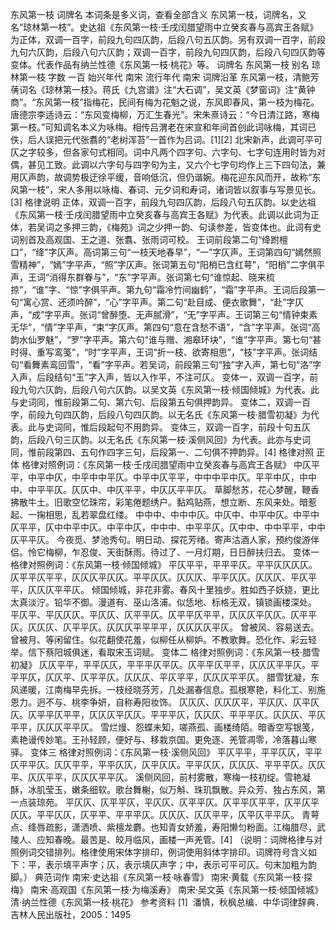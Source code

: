 东风第一枝
词牌名
本词条是多义词，查看全部含义
东风第一枝，词牌名，又名“琼林第一枝”。史达祖《东风第一枝·壬戌闰腊望雨中立癸亥春与高宾王各赋》为正体，双调一百字，前段九句四仄韵，后段八句五仄韵。另有双调一百字，前段九句六仄韵，后段八句六仄韵；双调一百字，前段九句四仄韵，后段八句四仄韵等变体。代表作品有纳兰性德《东风第一枝·桃花》等。
词牌名
东风第一枝
别名
琼林第一枝
字数
一百
始兴年代
南宋
流行年代
南宋
词牌沿革
东风第一枝，清鲍芳蒨词名《琼林第一枝》。蒋氏《九宫谱》注“大石调”，吴文英《梦窗词》注“黄钟商”。“东风第一枝”指梅花，民间有梅为花魁之说，东风即春风，第一枝为梅花。唐德宗李适诗云：“东风变梅柳，万汇生春光”。宋朱熹诗云：“今日清江路，寒梅第一枝。”可知调名本义为咏梅。相传吕渭老在宋宣和年间首创此词咏梅，其词已佚，后人误把元代张翥的“老树浑苔”一首作为吕词。[1][2]
北宋新声，此调可平可仄之字较多，但各家句式相同。词中凡两个四字句、六字句、七字句连用时皆为对偶，甚见工致。此调以六字句与四字句为主，又六个七字句均作上三下四句法，兼用仄声韵，故调势极迂徐平缓，音响低沉，但仍谐婉。梅花迎东风而开，故称“东风第一枝”，宋人多用以咏梅、春词、元夕词和寿词，诸词皆以叙事与写景见长。[3]
格律说明
正体，双调一百字，前段九句四仄韵，后段八句五仄韵。以史达祖《东风第一枝·壬戌闰腊望雨中立癸亥春与高宾王各赋》为代表。此调以此词为正体，若吴词之多押三韵，《梅苑》词之少押一韵、句读参差，皆变体也。此词有史词别首及高观国、王之道、张翥、张雨词可校。 王词前段第二句“绛跗檀口”，“绛”字仄声。高词第三句“一枝天地春早”，“一”字仄声。王词第四句“嫣然照雪精神”，“嫣”字平声，“照”字仄声。张词第五句“阳梢已含红萼”，“阳梢”二字俱平声，王词“消得东群眷与”，“东”字平声。张词第七句“谁惊起、晓来梳掠”，“谁”字、“惊”字俱平声。第九句“霜冷竹间幽鹤”，“霜”字平声。王词后段第一句“寓心赏、还须吟醉”，“心”字平声。第二句“赴目成、便衣歌舞”，“赴”字仄声，“成”字平声。张词“曾醉堕、无声腻滑”，“无”字平声。王词第三句“情钟束素无华”，“情”字平声，“束”字仄声。第四句“意在含愁不语”，“含”字平声。张词“高韵水仙罗魅”，“罗”字平声。第六句“谁与赠、湘皋环块”，“谁”字平声。第七句“甚时得、重写鸾笺”，“时”字平声，王词“折一枝、欲寄相思”，“枝”字平声。张词结句“看舞素鸾回雪”，“看”字平声。若吴词，前段第三句“独”字入声，第七句“洛”字入声，后段结句“玉”字入声，皆以入作平，不注可仄。
变体一，双调一百字，前段九句六仄韵，后段八句六仄韵。以吴文英《东风第一枝·倾国倾城》为代表。此与史词同，惟前段第二句、第六句、后段第五句俱押韵异。
变体二，双调一百字，前段九句四仄韵，后段八句四仄韵。以无名氏《东风第一枝·腊雪初凝》为代表。此与史词同，惟后段起句不用韵异。
变体三，双调一百字，前段十句五仄韵，后段八句三仄韵。以无名氏《东风第一枝·溪侧风回》为代表。此亦与史词同，惟前段第四、五句作四字三句，后段第一、二句俱不押韵异。[4]
格律对照
正体
格律对照例词：《东风第一枝·壬戌闰腊望雨中立癸亥春与高宾王各赋》
中仄平平，中平中仄，中平中中平仄。中平中仄平平，中中中平中仄。平平中仄，中中中、中平平仄。仄仄中、中仄平平，中仄仄平平仄。
草脚愁苏，花心梦醒，鞭香拂散牛土。旧歌空忆珠帘，彩笔倦题绣户。黏鸡贴燕，想立断、东风来处。暗惹起、一掬相思，乱若翠盘红缕。
中中中、中中中仄。中仄中、中平中仄。中平中仄平平，仄中中平中仄。中平中仄，中中中、中平平仄。仄中中、中中平平，中中仄平平仄。
今夜觅、梦池秀句。明日动、探花芳绪。寄声沽酒人家，预约俊游伴侣。怜它梅柳，乍忍俊、天街酥雨。待过了、一月灯期，日日醉扶归去。
变体一
格律对照例词：《东风第一枝·倾国倾城》
平仄平平，平平平仄。平平仄仄仄仄。仄平平仄平平，仄仄仄平仄仄。平平仄仄。仄仄仄、平平仄仄。仄仄仄、平仄平平，仄仄仄平平仄。
倾国倾城，非花非雾。春风十里独步。胜如西子妖娆，更比太真淡泞。铅华不御。漫道有、巫山洛浦。似恁地、标格无双，镇锁画楼深处。
平仄平、平仄仄仄。平仄仄、仄平平仄。仄平平仄平平，仄仄仄平仄仄。仄平平仄。仄仄仄、仄平平仄。仄仄仄平平平平，仄仄仄仄平仄。
曾被风、容易送去。曾被月、等闲留住。似花翻使花羞，似柳任从柳妒。不教歌舞。恐化作、彩云轻举。信下蔡阳城俱迷，看取宋玉词赋。
变体二
格律对照例词：《东风第一枝·腊雪初凝》
仄仄平平，平平仄仄，平平平仄平仄。仄平平仄平平，仄仄仄平平仄。平平平仄，仄仄平、仄平平仄。仄仄仄、平仄平平，仄仄仄平平仄。
腊雪犹凝，东风递暖，江南梅早先拆。一枝经晓芬芳，几处漏春信息。孤根寒艳，料化工、别施恩力。迥不与、桃李争妍，自称寿阳妆饰。
仄仄仄、仄仄仄平，平仄仄、仄平仄仄。仄平平仄平平，仄仄仄平仄仄。平平平仄，仄仄仄、平平平仄。仄仄仄、平仄平平，仄仄仄平平仄。
雪烂熳、怨蝶未知，嗟燕孤、画楼绮陌。暗香空写银笺，素艳谩传妙笔。王孙轻顾，便好与、移栽京国。更免逐、羌管凋零，冷落暮山寒驿。
变体三
格律对照例词：《东风第一枝·溪侧风回》
平仄平平，平平仄仄，平平仄平平仄。仄仄平平，平平仄仄，仄平仄仄。平平仄仄，仄仄仄、平平平仄。仄仄平、仄仄平平，仄仄仄平平仄。
溪侧风回，前村雾散，寒梅一枝初绽。雪艳凝酥，冰肌莹玉，嫩条细软。歌台舞榭，似万斛、珠玑飘散。异众芳、独占东风，第一点装琼苑。
平仄仄、仄平平仄，平仄仄、仄平平仄。仄平平仄平平，仄平仄平仄仄。平平仄仄，仄平平、平平平仄。仄仄仄、仄仄平平，仄平仄平平仄。
青萼点、绛唇疏影，潇洒喷、紫檀龙麝。也知青女娇羞，寿阳懒匀粉面。江梅腊尽，武陵人、应知春晚。最苦是、皎月临风，画楼一声羌管。[4]
（说明：词牌格律与对照例词交错排列。格律使用宋体字排印，例词使用斜体字排印。词牌符号含义如下：平，表示填平声字；仄，表示填仄声字；中，表示可平可仄。句末加粗为韵脚。）
典范词作
南宋·史达祖《东风第一枝·咏春雪》
南宋·黄载《东风第一枝·探梅》
南宋·高观国《东风第一枝·为梅溪寿》
南宋·吴文英《东风第一枝·倾国倾城》
清·纳兰性德《东风第一枝·桃花》
参考资料
[1]  潘慎，秋枫总编．中华词律辞典．吉林人民出版社，2005：1495
